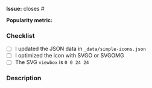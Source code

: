 <!--
Before opening your pull request, have a quick look at our contribution guidelines:
https://github.com/simple-icons/simple-icons/blob/develop/CONTRIBUTING.md

Consider adding a preview image of your submission using:
https://wasm.simpleicons.org/preview
-->

**Issue:** closes #

**Popularity metric:**

<!--
Regardless of whether or not the linked issue (if there is one) has a metric,
please include the metric here for PR reviewers to validate. See our
contributing guidelines at
https://github.com/simple-icons/simple-icons/blob/develop/CONTRIBUTING.md#assessing-popularity
or more details on how we assess a brand's popularity.
-->

### Checklist

- [ ] I updated the JSON data in `_data/simple-icons.json`
- [ ] I optimized the icon with SVGO or SVGOMG
- [ ] The SVG `viewbox` is `0 0 24 24`

### Description

<!--
Anything relevant, for example:
  - Why did you pick the hex value?
  - Did you manually vectorize the logo?
  - Have you used multiple sources?
  - etc.
-->
